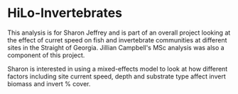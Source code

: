 # HiLo-Invertebrates

This analysis is for Sharon Jeffrey and is part of an overall project looking at the effect of curret speed on fish and invertebrate communities at different sites in the Straight of Georgia. Jillian Campbell's MSc analysis was also a component of this project. 

Sharon is interested in using a mixed-effects model to look at how different factors including site current speed, depth and substrate type affect invert biomass and invert % cover. 
